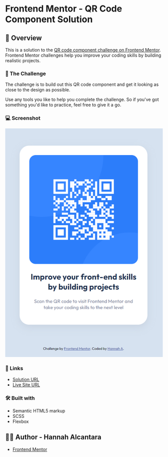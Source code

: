 # Frontend Mentor - QR Code Component Solution

## 📄 Overview

This is a solution to the [QR code component challenge on Frontend Mentor](https://www.frontendmentor.io/challenges/qr-code-component-iux_sIO_H). Frontend Mentor challenges help you improve your coding skills by building realistic projects.

### 🎯 The Challenge

The challenge is to build out this QR code component and get it looking as close to the design as possible.

Use any tools you like to help you complete the challenge. So if you've got something you'd like to practice, feel free to give it a go.

### 💻 Screenshot

![Desktop](/images/screenshot-qr-component.PNG)

### 🔗 Links

- [Solution URL](https://github.com/hannah-alcantara/fm-qr-code-component)
- [Live Site URL](https://hannah-alcantara.github.io/fm-qr-code-component/)

### 🛠️ Built with

- Semantic HTML5 markup
- SCSS
- Flexbox

## 👩‍💻 Author - Hannah Alcantara
- [Frontend Mentor](https://www.frontendmentor.io/profile/hannah-alcantara)
